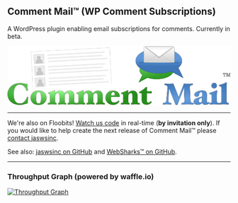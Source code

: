 ## Comment Mail™ (WP Comment Subscriptions)

A WordPress plugin enabling email subscriptions for comments. Currently in beta.

![logo](assets/logo.png)

---

We're also on Floobits! [Watch us code](https://floobits.com/jaswsinc/comment-mail/redirect) in real-time (**by invitation only**). If you would like to help create the next release of Comment Mail™ please [contact jaswsinc](http://www.websharks-inc.com/bizdev/).

See also: [jaswsinc on GitHub](https://github.com/jaswsinc) and [WebSharks™ on GitHub](https://github.com/websharks).

---

### Throughput Graph (powered by waffle.io)

[![Throughput Graph](https://graphs.waffle.io/websharks/comment-mail/throughput.svg)](https://waffle.io/websharks/comment-mail/metrics)
